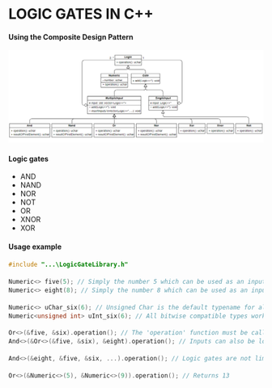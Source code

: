 # LOGIC GATES IN C++

#### Using the Composite Design Pattern
<img src="Assets\ClassDiagramImage.PNG" title="Class Diagram Image">

#### Logic gates
- AND
- NAND
- NOR
- NOT
- OR
- XNOR
- XOR

#### Usage example
```cpp
#include "...\LogicGateLibrary.h"

Numeric<> five(5); // Simply the number 5 which can be used as an input for a gate
Numeric<> eight(8); // Simply the number 8 which can be used as an input for a gate

Numeric<> uChar_six(6); // Unsigned Char is the default typename for all of the classes' templates
Numeric<unsigned int> uInt_six(6); // All bitwise compatible types work (Note: Double/Float are not bitwise compatible)

Or<>(&five, &six).operation(); // The 'operation' function must be called in the outermost logic gate. See also:
And<>(&Or<>(&five, &six), &eight).operation(); // Inputs can also be logic gates, not just numbers

And<>(&eight, &five, &six, ...).operation(); // Logic gates are not limited by the number of inputs:

Or<>(&Numeric<>(5), &Numeric<>(9)).operation(); // Returns 13

```
